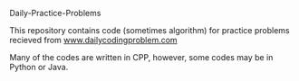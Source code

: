 Daily-Practice-Problems

This repository contains code (sometimes algorithm) for practice problems recieved from www.dailycodingproblem.com 

Many of the codes are written in CPP, however, some codes may be in Python or Java.
